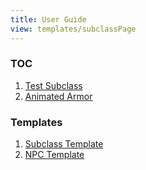 ```yaml
---
title: User Guide 
view: templates/subclassPage
---
```


### TOC
1. [Test Subclass](/files/subclasses/sampleClass)
2. [Animated Armor](/files/npc/npcTemplate)


### Templates
1. [Subclass Template](/files/subclasses/subclassTemplate)
2. [NPC Template](/files/npc/npcTemplate)